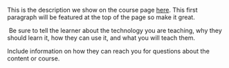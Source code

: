 This is the description we show on the course page [here](https://lab.github.com/vrushali441/data-analysis-and-statistical-operation-on-github). This first paragraph will be featured at the top of the page so make it great.
​

​
Be sure to tell the learner about the technology you are teaching, why they should learn it, how they can use it, and what you will teach them.
​


Include information on how they can reach you for questions about the content or course. 